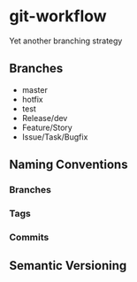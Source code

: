 # git-workflow
Yet another branching strategy

## Branches

* master
* hotfix
* test
* Release/dev
* Feature/Story
* Issue/Task/Bugfix

## Naming Conventions

### Branches
### Tags
### Commits

## Semantic Versioning
